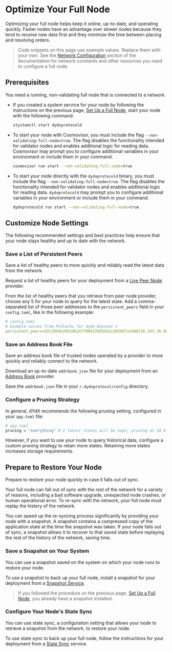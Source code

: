 # Optimize Your Full Node
Optimizing your full node helps keep it online, up-to-date, and operating quickly. Faster nodes have an advantage over slower nodes because they tend to receive new data first and they minimize the time between placing and resolving orders.

> Code snippets on this page use example values. Replace them with your own. See the [Network Configuration](../infrastructure_providers-network/network_constants.mdx) section of the documentation for network constants and other resources you need to configure a full node.

## Prerequisites
You need a running, non-validating full node that is connected to a network. 

- If you created a system service for your node by following the instructions on the previous page, [Set Up a Full Node](../infrastructure_providers-validators/how_to_set_up_full_node.md), start your node with the following command:
  ```bash
  stystemctl start dydxprotocold
  ```
- To start your node with Cosmovisor, you must include the flag `--non-validating-full-node=true`. The flag disables the functionality intended for validator nodes and enables additional logic for reading data. Cosmovisor may prompt you to configure additional variables in your environment or include them in your command.
  ```bash
  cosmovisor run start --non-validating-full-node=true 
  ```
- To start your node directly with the `dydxprotocold` binary, you must include the flag `--non-validating-full-node=true`. The flag disables the functionality intended for validator nodes and enables additional logic for reading data. `dydxprotocold` may prompt you to configure additional variables in your environment or include them in your command.
  
  ```bash
  dydxprotocold run start --non-validating-full-node=true 
  ```

## Customize Node Settings
The following recommended settings and best practices help ensure that your node stays healthy and up to date with the network.

### Save a List of Persistent Peers
Save a list of healthy peers to more quickly and reliably read the latest data from the network.

Request a list of healthy peers for your deployment from a [Live Peer Node](../infrastructure_providers-network/resources.mdx#live-peer-node-providers) provider.

From the list of healthy peers that you retrieve from peer node provider, choose any 5 for your node to query for the latest state. Add a comma-separated list of those peer addresses to the `persistent_peers` field in your `config.toml`, like in the following example:

```yaml
# config.toml
# Example values from Polkachu for dydx-mainnet-1
persistent_peers=83c299de2052db247f08422b6592e1383dd7a104@136.243.36.60:23856,1c64b35055d34ff3dd199bb4a5a3ae46b9c10c89@3.114.126.71:26656,3651c82a89f8f4d6fc30fb27b91159f0de092031@202.8.9.134:26656,580ec248de1f41d4e50abe132b7838348db55b80@176.9.144.40:23856,febe75fb6e70a60ce6344b82ff14903bcb53a209@38.122.229.90:26656
```

### Save an Address Book File
Save an address book file of trusted nodes operated by a provider to more quickly and reliably connect to the network.

Download an up-to-date `addrbook.json` file for your deployment from an [Address Book](../infrastructure_providers-network/resources.mdx#address-book-providers) provider. 

Save the `addrbook.json` file in your `/.dydxprotocol/config` directory.

### Configure a Pruning Strategy
In general, dYdX recommends the following pruning setting, configured in your `app.toml` file:

```bash
# app.toml
pruning = "everything" # 2 latest states will be kept; pruning at 10 block intervals
```

However, if you want to use your node to query historical data, configure a custom pruning strategy to retain more states. Retaining more states increases storage requirements.

## Prepare to Restore Your Node
Prepare to restore your node quickly in case it falls out of sync. 

Your full node can fall out of sync with the rest of the network for a variety of reasons, including a bad software upgrade, unexpected node crashes, or human operational error. To re-sync with the network, your full node must replay the history of the network.

You can speed up the re-syncing process significantly by providing your node with a snapshot. A snapshot contains a compressed copy of the application state at the time the snapshot was taken. If your node falls out of sync, a snapshot allows it to recover to that saved state before replaying the rest of the history of the network, saving time.

### Save a Snapshot on Your System
You can use a snapshot saved on the system on which your node runs to restore your node.

To use a snapshot to back up your full node, install a snapshot for your deployment from a [Snapshot Service](../infrastructure_providers-network/resources.mdx#snapshot-service).

> If you followed the procedure on the previous page, [Set Up a Full Node](../infrastructure_providers-validators/how_to_set_up_full_node.md), you already have a snapshot installed.

### Configure Your Node's State Sync
You can use state sync, a configuration setting that allows your node to retrieve a snapshot from the network, to restore your node.

To use state sync to back up your full node, follow the instructions for your deployment from a [State Sync](../infrastructure_providers-network/resources.mdx#state-sync-service) service.
